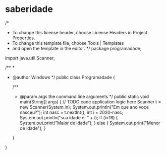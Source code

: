# saberidade


/*
 * To change this license header, choose License Headers in Project Properties.
 * To change this template file, choose Tools | Templates
 * and open the template in the editor.
 */
package programadade;

import java.util.Scanner;

/**
 *
 * @author Windows
 */
public class Programadade {

    /**
     * @param args the command line arguments
     */
    public static void main(String[] args) {
        // TODO code application logic here
   Scanner t = new Scanner(System.in);
   System.out.println("Em que ano voce nasceu?");
   int nasc = t.nextInt();
   int i = 2020-nasc;
   System.out.println("sua idade é: " + i);
    if (i>18) { 
        System.out.print("Maior de idade");
    } else {
        System.out.print("Menor de idade");
    }
   
    }
    
}
